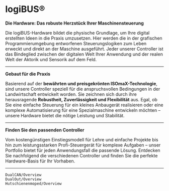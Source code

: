 # logiBUS®

**Die Hardware: Das robuste Herzstück Ihrer Maschinensteuerung**

Die logiBUS-Hardware bildet die physische Grundlage, um Ihre digital erstellten Ideen in die Praxis umzusetzen. Hier werden die in der grafischen Programmierumgebung entworfenen Steuerungslogiken zum Leben erweckt und direkt an der Maschine ausgeführt. Jeder unserer Controller ist das Bindeglied zwischen der digitalen Welt Ihrer Anwendung und der realen Welt der Aktorik und Sensorik auf dem Feld.

---

**Gebaut für die Praxis**

Basierend auf der **bewährten und preisgekrönten ISOmaX-Technologie**, sind unsere Controller speziell für die anspruchsvollen Bedingungen in der Landwirtschaft entwickelt worden. Sie zeichnen sich durch ihre herausragende **Robustheit, Zuverlässigkeit und Flexibilität** aus. Egal, ob Sie eine einfache Steuerung für ein kleines Anbaugerät realisieren oder eine komplexe Automatisierung für eine Spezialmaschine entwickeln möchten – unsere Hardware bietet die nötige Leistung und Stabilität.

---

**Finden Sie den passenden Controller**

Vom kostengünstigen Einstiegsmodell für Lehre und einfache Projekte bis hin zum leistungsstarken Profi-Steuergerät für komplexe Aufgaben – unser Portfolio bietet für jeden Anwendungsfall die passende Lösung. Entdecken Sie nachfolgend die verschiedenen Controller und finden Sie die perfekte Hardware-Basis für Ihr Vorhaben.


---

```{toctree}
DualCAN/Overview
DualOut/Overview
Hutschienenmoped/Overview
```

